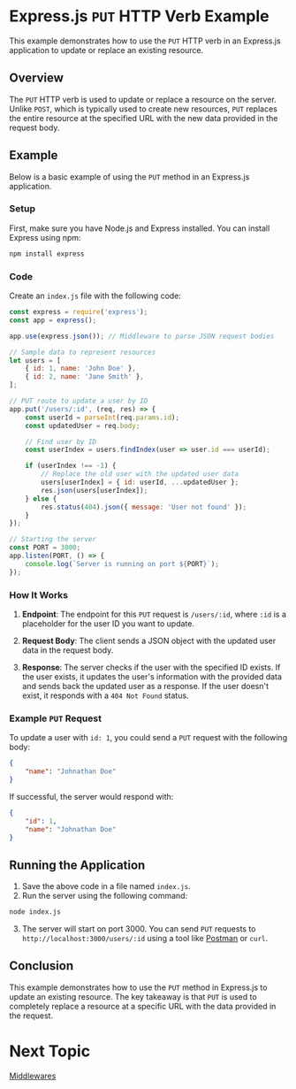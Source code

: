 # Express.js `PUT` HTTP Verb Example

This example demonstrates how to use the `PUT` HTTP verb in an Express.js application to update or replace an existing resource.

## Overview

The `PUT` HTTP verb is used to update or replace a resource on the server. Unlike `POST`, which is typically used to create new resources, `PUT` replaces the entire resource at the specified URL with the new data provided in the request body.

## Example

Below is a basic example of using the `PUT` method in an Express.js application.

### Setup

First, make sure you have Node.js and Express installed. You can install Express using npm:

```bash
npm install express
```

### Code

Create an `index.js` file with the following code:

```javascript
const express = require('express');
const app = express();

app.use(express.json()); // Middleware to parse JSON request bodies

// Sample data to represent resources
let users = [
    { id: 1, name: 'John Doe' },
    { id: 2, name: 'Jane Smith' },
];

// PUT route to update a user by ID
app.put('/users/:id', (req, res) => {
    const userId = parseInt(req.params.id);
    const updatedUser = req.body;

    // Find user by ID
    const userIndex = users.findIndex(user => user.id === userId);

    if (userIndex !== -1) {
        // Replace the old user with the updated user data
        users[userIndex] = { id: userId, ...updatedUser };
        res.json(users[userIndex]);
    } else {
        res.status(404).json({ message: 'User not found' });
    }
});

// Starting the server
const PORT = 3000;
app.listen(PORT, () => {
    console.log(`Server is running on port ${PORT}`);
});
```

### How It Works

1. **Endpoint**: The endpoint for this `PUT` request is `/users/:id`, where `:id` is a placeholder for the user ID you want to update.

2. **Request Body**: The client sends a JSON object with the updated user data in the request body.

3. **Response**: The server checks if the user with the specified ID exists. If the user exists, it updates the user's information with the provided data and sends back the updated user as a response. If the user doesn't exist, it responds with a `404 Not Found` status.

### Example `PUT` Request

To update a user with `id: 1`, you could send a `PUT` request with the following body:

```json
{
    "name": "Johnathan Doe"
}
```

If successful, the server would respond with:

```json
{
    "id": 1,
    "name": "Johnathan Doe"
}
```

## Running the Application

1. Save the above code in a file named `index.js`.
2. Run the server using the following command:

```bash
node index.js
```

3. The server will start on port 3000. You can send `PUT` requests to `http://localhost:3000/users/:id` using a tool like [Postman](https://www.postman.com/) or `curl`.

## Conclusion

This example demonstrates how to use the `PUT` method in Express.js to update an existing resource. The key takeaway is that `PUT` is used to completely replace a resource at a specific URL with the data provided in the request.

# Next Topic

[Middlewares](https://github.com/Aakash-Tamboli/Node-Learning/tree/master/express-framework/Learning-Express/Topic-Wise/09-Middlewares)
